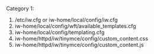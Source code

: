 Category 1: 
1. /etc/iw.cfg or iw-home/local/config/iw.cfg
2. iw-home/local/config/wft/available_templates.cfg
3. iw-home/local/config/templating.cfg
4. iw-home/httpd/iw/tinymce/config/custom_content.css
5. iw-home/httpd/iw/tinymce/config/custom_content.js
